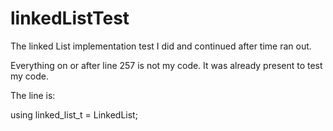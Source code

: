 # linkedListTest
The linked List implementation test I did and continued after time ran out.

Everything on or after line 257 is not my code. 
It was already present to test my code.


The line is:

  using linked_list_t = LinkedList<int>;
